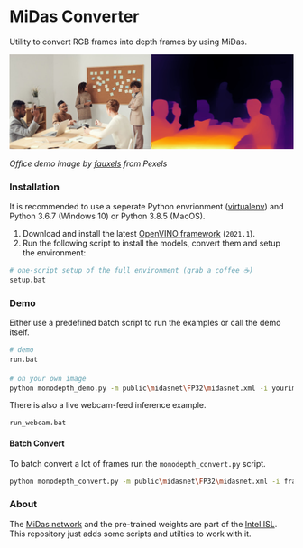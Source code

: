 # MiDas Converter
Utility to convert RGB frames into depth frames by using MiDas.

![](images/office-demo.jpg)

*Office demo image by [fauxels](https://www.pexels.com/@fauxels) from Pexels*

### Installation
It is recommended to use a seperate Python envrionment ([virtualenv](https://virtualenv.pypa.io/en/latest/)) and Python 3.6.7 (Windows 10) or Python 3.8.5 (MacOS).

1. Download and install the latest [OpenVINO framework](https://software.intel.com/content/www/us/en/develop/tools/openvino-toolkit.html) (`2021.1`).
2. Run the following script to install the models, convert them and setup the environment:

```bash
# one-script setup of the full environment (grab a coffee ☕)
setup.bat
```

### Demo

Either use a predefined batch script to run the examples or call the demo itself.

```bash
# demo
run.bat

# on your own image
python monodepth_demo.py -m public\midasnet\FP32\midasnet.xml -i yourimage.jpg
```

There is also a live webcam-feed inference example.

```bash
run_webcam.bat
```

#### Batch Convert

To batch convert a lot of frames run the `monodepth_convert.py` script.

```bash
python monodepth_convert.py -m public\midasnet\FP32\midasnet.xml -i frames
```

### About

The [MiDas network](https://github.com/intel-isl/MiDaS) and the pre-trained weights are part of the [Intel ISL](https://github.com/intel-isl). This repository just adds some scripts and utilties to work with it.
